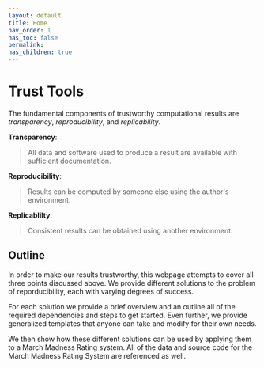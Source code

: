 ```yaml
---
layout: default
title: Home
nav_order: 1
has_toc: false
permalink: 
has_children: true
---
```

# Trust Tools

The fundamental components of trustworthy computational results are *transparency*, *reproducibility*, and *replicability*.

__Transparency__:
>All data and software used to produce a result are available with sufficient documentation.

__Reproducibility__:
>Results can be computed by someone else using the author's environment.

__Replicablilty__:
>Consistent results can be obtained using another environment.

## Outline

In order to make our results trustworthy, this webpage attempts to cover all three points discussed above. We provide different solutions to the problem of reporducibility, each with varying degrees of success. 

For each solution we provide a brief overview and an outline all of the required dependencies and steps to get started. Even further, we provide generalized templates that anyone can take and modify for their own needs.

We then show how these different solutions can be used by applying them to a March Madness Rating system. All of the data and source code for the March Madness Rating System are referenced as well.

